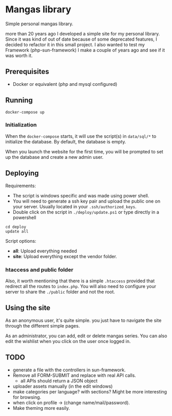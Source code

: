 # Mangas library

Simple personal mangas library.

more than 20 years ago I developed a simple site for my personal library. Since it was kind of out of date because
of some deprecated features, I decided to refactor it in this small project. 
I also wanted to test my Framework (php-sun-framework) I make a couple of years ago and see if it was worth it. 

## Prerequisites

* Docker or equivalent (php and mysql configured)

## Running

```Shell
docker-compose up
```

### Initialization

When the ``docker-compose`` starts, it will use the script(s) in ``data/sql/*`` to
initialize the database. By default, the database is empty.

When you launch the website for the first time, you will be prompted to set up the database and create a new admin user. 

## Deploying

Requirements:
* The script is windows specific and was made using power shell.
* You will need to generate a ssh key pair and upload the public one on your server. Usually located in your ``.ssh/authorized_keys``.
* Double click on the script in ``./deploy/update.ps1`` or type directly in a powershell

```Shell
cd deploy
update all
```

Script options:
* **all**: Upload everything needed
* **site**: Upload everything except the vendor folder.

### htaccess and public folder

Also, it worth mentioning that there is a simple ``.htaccess`` provided that redirect all the routes to ``index.php``.
You will also need to configure your server to share the ``./public`` folder and not the root.

## Using the site

As an anonymous user, it's quite simple. you just have to navigate the site through the different simple pages.

As an administrator, you can add, edit or delete mangas series. You can also edit the wishlist when you click on the
user once logged in.

## TODO

* generate a file with the controllers in sun-framework.
* Remove all FORM-SUBMIT and replace with real API calls.
    * all APIs should return a JSON object
* uploader assets manually (in the edit windows)
* make categories per language? with sections? Might be more interesting for browsing.
* when click on profile -> (change name/mail/password).
* Make theming more easily.